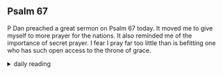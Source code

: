 ## Psalm 67

P Dan preached a great sermon on Psalm 67 today. It moved me to give myself to more prayer for the nations. It also reminded me of the importance of secret prayer. I fear I pray far too little than is befitting one who has such open access to the throne of grace.

<details markdown="1">
<summary>daily reading</summary>

| {{ page.date | date: "%B %-d, %Y" }} |
| :-------------: |
| [Ex. 12:22–51; Luke 15; Job 30; 1 Cor. 16]({% link _Bible/Bible-year-2.md %}) |
| [BC 12]({% link _bc/bc-month-1.md %}) |
| [The Chalcedonian Definition](https://thewestminsterstandard.org/the-chalcedonian-creed/) |

</details>